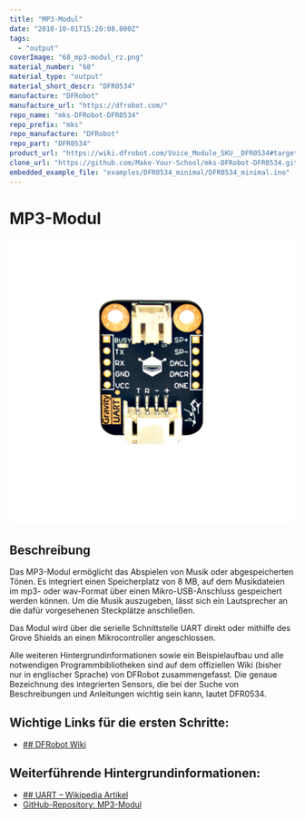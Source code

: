 ```yaml
---
title: "MP3-Modul"
date: "2018-10-01T15:20:08.000Z"
tags: 
  - "output"
coverImage: "68_mp3-modul_rz.png"
material_number: "68"
material_type: "output"
material_short_descr: "DFR0534"
manufacture: "DFRobot"
manufacture_url: "https://dfrobot.com/"
repo_name: "mks-DFRobot-DFR0534"
repo_prefix: "mks"
repo_manufacture: "DFRobot"
repo_part: "DFR0534"
product_url: "https://wiki.dfrobot.com/Voice_Module_SKU__DFR0534#target_0"
clone_url: "https://github.com/Make-Your-School/mks-DFRobot-DFR0534.git"
embedded_example_file: "examples/DFR0534_minimal/DFR0534_minimal.ino"
---
```



# MP3-Modul

![MP3-Modul](./68_mp3-modul_rz.png)

## Beschreibung
Das MP3-Modul ermöglicht das Abspielen von Musik oder abgespeicherten Tönen. Es integriert einen Speicherplatz von 8 MB, auf dem Musikdateien im mp3- oder wav-Format über einen Mikro-USB-Anschluss gespeichert werden können. Um die Musik auszugeben, lässt sich ein Lautsprecher an die dafür vorgesehenen Steckplätze anschließen.

Das Modul wird über die serielle Schnittstelle UART direkt oder mithilfe des Grove Shields an einen Mikrocontroller angeschlossen.

Alle weiteren Hintergrundinformationen sowie ein Beispielaufbau und alle notwendigen Programmbibliotheken sind auf dem offiziellen Wiki (bisher nur in englischer Sprache) von DFRobot zusammengefasst. Die genaue Bezeichnung des integrierten Sensors, die bei der Suche von Beschreibungen und Anleitungen wichtig sein kann, lautet DFR0534.

<!-- infolist -->
## Wichtige Links für die ersten Schritte:

- [## DFRobot Wiki](https://wiki.dfrobot.com/Voice_Module_SKU__DFR0534#target_0)

## Weiterführende Hintergrundinformationen:

- [## UART – Wikipedia Artikel](https://de.wikipedia.org/wiki/Universal_Asynchronous_Receiver_Transmitter)
- [GitHub-Repository: MP3-Modul](https://github.com/s-light/MYS__68-MP3-Modul/blob/master/DFR0534/README.md)



